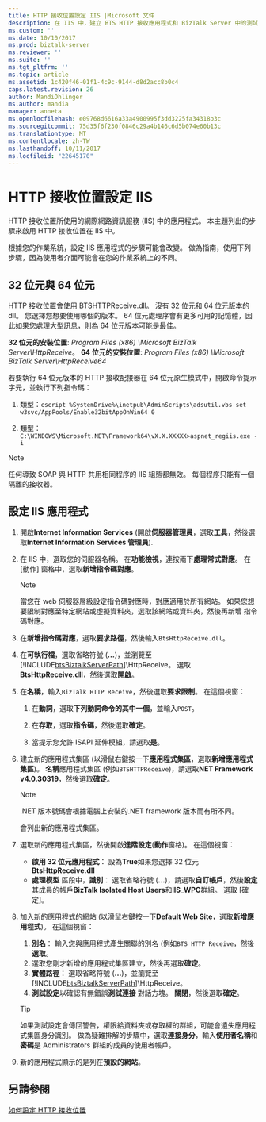 ```yaml
---
title: HTTP 接收位置設定 IIS |Microsoft 文件
description: 在 IIS 中，建立 BTS HTTP 接收應用程式和 BizTalk Server 中的測試應用程式集區設定
ms.custom: ''
ms.date: 10/10/2017
ms.prod: biztalk-server
ms.reviewer: ''
ms.suite: ''
ms.tgt_pltfrm: ''
ms.topic: article
ms.assetid: 1c420f46-01f1-4c9c-9144-d8d2acc8b0c4
caps.latest.revision: 26
author: MandiOhlinger
ms.author: mandia
manager: anneta
ms.openlocfilehash: e09768d6616a33a4900995f3dd3225fa34318b3c
ms.sourcegitcommit: 75d35f6f230f0846c29a4b146c6d5b074e60b13c
ms.translationtype: MT
ms.contentlocale: zh-TW
ms.lasthandoff: 10/11/2017
ms.locfileid: "22645170"
---
```

# <a name="configure-iis-for-an-http-receive-location"></a>HTTP 接收位置設定 IIS
HTTP 接收位置所使用的網際網路資訊服務 (IIS) 中的應用程式。 本主題列出的步驟來啟用 HTTP 接收位置在 IIS 中。 

根據您的作業系統，設定 IIS 應用程式的步驟可能會改變。 做為指南，使用下列步驟，因為使用者介面可能會在您的作業系統上的不同。
  
## <a name="32-bit-vs-64-bit"></a>32 位元與 64 位元

HTTP 接收位置會使用 BTSHTTPReceive.dll。 沒有 32 位元和 64 位元版本的 dll。 您選擇您想要使用哪個的版本。 64 位元處理序會有更多可用的記憶體，因此如果您處理大型訊息，則為 64 位元版本可能是最佳。 

**32 位元的安裝位置**: *Program Files (x86) \Microsoft BizTalk Server\HttpReceive*。
**64 位元的安裝位置**: *Program Files (x86) \Microsoft BizTalk Server\HttpReceive64*

若要執行 64 位元版本的 HTTP 接收配接器在 64 位元原生模式中，開啟命令提示字元，並執行下列指令碼：  

1. 類型：`cscript %SystemDrive%\inetpub\AdminScripts\adsutil.vbs set w3svc/AppPools/Enable32bitAppOnWin64 0`  

2. 類型：`C:\WINDOWS\Microsoft.NET\Framework64\vX.X.XXXXX>aspnet_regiis.exe -i`  
  
> [!NOTE]
>  任何導致 SOAP 與 HTTP 共用相同程序的 IIS 組態都無效。 每個程序只能有一個隔離的接收器。  
  
##  <a name="configure-the-iis-application"></a>設定 IIS 應用程式
  
1.  開啟**Internet Information Services** (開啟**伺服器管理員**，選取**工具**，然後選取**Internet Information Services 管理員**). 
  
2.  在 IIS 中，選取您的伺服器名稱。 在**功能檢視**，連按兩下**處理常式對應**。 在 [動作] 窗格中，選取**新增指令碼對應**。  
  
    > [!NOTE]
    >  當您在 web 伺服器層級設定指令碼對應時，對應適用於所有網站。 如果您想要限制對應至特定網站或虛擬資料夾，選取該網站或資料夾，然後再新增 指令碼對應。  
  
3.  在**新增指令碼對應**，選取**要求路徑**，然後輸入`BtsHttpReceive.dll`。  
  
4.  在**可執行檔**，選取省略符號 (**...**)，並瀏覽至[!INCLUDE[btsBiztalkServerPath](../includes/btsbiztalkserverpath-md.md)]\HttpReceive。 選取**BtsHttpReceive.dll**，然後選取**開啟**。  
  
5.  在**名稱**，輸入`BizTalk HTTP Receive`，然後選取**要求限制**。 在這個視窗：
  
    1. 在**動詞**，選取**下列動詞命令的其中一個**，並輸入`POST`。  
  
    2. 在**存取**，選取**指令碼**，然後選取**確定**。  
  
    3. 當提示您允許 ISAPI 延伸模組，請選取**是**。  
  
6. 建立新的應用程式集區 (以滑鼠右鍵按一下**應用程式集區**，選取**新增應用程式集區**)。 **名稱**應用程式集區 (例如`BTSHTTPReceive`)，請選取**NET Framework v4.0.30319**，然後選取**確定**。  
  
    > [!NOTE]
    >  .NET 版本號碼會根據電腦上安裝的.NET framework 版本而有所不同。  
  
     會列出新的應用程式集區。  
  
7. 選取新的應用程式集區，然後開啟**進階設定**(**動作**窗格)。 在這個視窗：

    - **啟用 32 位元應用程式**： 設為**True**如果您選擇 32 位元**BtsHttpReceive.dll**
    - **處理模型** 區段中，**識別**： 選取省略符號 (**...**)，請選取**自訂帳戶**，然後**設定**其成員的帳戶**BizTalk Isolated Host Users**和**IIS_WPG**群組。 選取 [確定]。 
  
8. 加入新的應用程式的網站 (以滑鼠右鍵按一下**Default Web Site**，選取**新增應用程式**)。 在這個視窗：
  
    1. **別名**： 輸入您與應用程式產生關聯的別名 (例如`BTS HTTP Receive`，然後**選取**。  
    2. 選取您剛才新增的應用程式集區建立，然後再選取**確定**。  
    3. **實體路徑**： 選取省略符號 (**...**)，並瀏覽至[!INCLUDE[btsBiztalkServerPath](../includes/btsbiztalkserverpath-md.md)]\HttpReceive。  
    4. **測試設定**以確認有無錯誤**測試連接** 對話方塊。 **關閉**，然後選取**確定**。  
  
    > [!TIP]
    > 如果測試設定會傳回警告，權限給資料夾或存取權的群組，可能會遺失應用程式集區身分識別。 做為疑難排解的步驟中，選取**連接身分**，輸入**使用者名稱**和**密碼**是 Administrators 群組的成員的使用者帳戶。 

9. 新的應用程式顯示的是列在**預設的網站**。  
  
## <a name="see-also"></a>另請參閱  
 [如何設定 HTTP 接收位置](../core/how-to-configure-an-http-receive-location.md)

